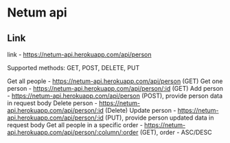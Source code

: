 # Netum api

## Link
link - https://netum-api.herokuapp.com/api/person

Supported methods: GET, POST, DELETE, PUT

Get all people - https://netum-api.herokuapp.com/api/person (GET)
Get one person - https://netum-api.herokuapp.com/api/person/:id (GET)
Add person - https://netum-api.herokuapp.com/api/person (POST), provide person data in request body
Delete person - https://netum-api.herokuapp.com/api/person/:id (Delete)
Update person - https://netum-api.herokuapp.com/api/person/:id (PUT), provide person updated data in request body
Get all people in a specific order - https://netum-api.herokuapp.com/api/person/:column/:order (GET), order - ASC/DESC
